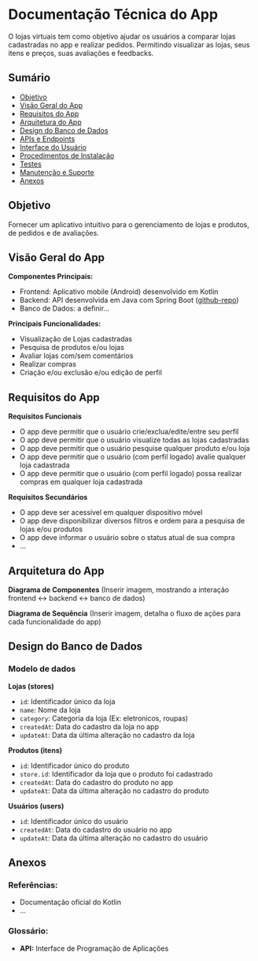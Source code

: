 # Documentação Técnica do App

O lojas virtuais tem como objetivo ajudar os usuários a comparar lojas cadastradas no app e realizar pedidos. Permitindo visualizar as lojas, seus itens e preços, suas avaliações e feedbacks.

## Sumário

- [Objetivo](#objetivo)
- [Visão Geral do App](#visão-geral-do-app)
- [Requisitos do App](#requisitos-do-app)
- [Arquitetura do App](#arquitetura-do-app)
- [Design do Banco de Dados](#design-do-banco-de-dados)
- [APIs e Endpoints](#)
- [Interface do Usuário](#)
- [Procedimentos de Instalação](#)
- [Testes](#)
- [Manutenção e Suporte](#)
- [Anexos](#anexos)

## Objetivo

Fornecer um aplicativo intuitivo para o gerenciamento de lojas e produtos, de pedidos e de avaliações.

## Visão Geral do App

**Componentes Principais:**
 - Frontend: Aplicativo mobile (Android) desenvolvido em Kotlin
 - Backend: API desenvolvida em Java com Spring Boot ([github-repo](https://github.com/gili-julio/backend-loja-virtual))
 - Banco de Dados: a definir...

**Principais Funcionalidades:**
 - Visualização de Lojas cadastradas
 - Pesquisa de produtos e/ou lojas
 - Avaliar lojas com/sem comentários
 - Realizar compras
 - Criação e/ou exclusão e/ou edição de perfil

## Requisitos do App

**Requisitos Funcionais**
 - O app deve permitir que o usuário crie/exclua/edite/entre seu perfil
 - O app deve permitir que o usuário visualize todas as lojas cadastradas
 - O app deve permitir que o usuário pesquise qualquer produto e/ou loja
 - O app deve permitir que o usuário (com perfil logado) avalie qualquer loja cadastrada
 - O app deve permitir que o usuário (com perfil logado) possa realizar compras em qualquer loja cadastrada

**Requisitos Secundários**
- O app deve ser acessível em qualquer dispositivo móvel
- O app deve disponibilizar diversos filtros e ordem para a pesquisa de lojas e/ou produtos
- O app deve informar o usuário sobre o status atual de sua compra
- ...

## Arquitetura do App

**Diagrama de Componentes**
(Inserir imagem, mostrando a interação frontend <-> backend <-> banco de dados)

**Diagrama de Sequência**
(Inserir imagem, detalha o fluxo de ações para cada funcionalidade do app)

## Design do Banco de Dados

### Modelo de dados

**Lojas (stores)**
 - `id`: Identificador único da loja
 - `name`: Nome da loja
 - `category`: Categoria da loja (Ex: eletronicos, roupas)
 - `createdAt`: Data do cadastro da loja no app
 - `updateAt`: Data da última alteração no cadastro da loja

**Produtos (itens)**
 - `id`: Identificador único do produto
 - `store.id`: Identificador da loja que o produto foi cadastrado
 - `createdAt`: Data do cadastro do produto no app
 - `updateAt`: Data da última alteração no cadastro do produto

**Usuários (users)**
 - `id`: Identificador único do usuário
 - `createdAt`: Data do cadastro do usuário no app
 - `updateAt`: Data da última alteração no cadastro do usuário

## Anexos

### Referências:
 - Documentação oficial do Kotlin
 - ...

### Glossário:
 - **API:** Interface de Programação de Aplicações
